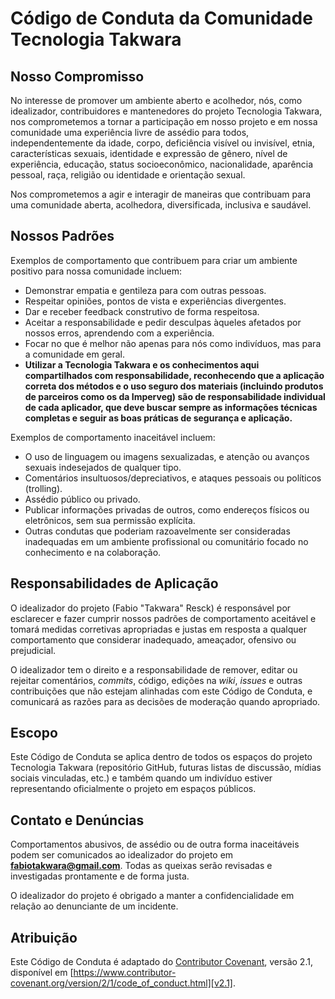 # Código de Conduta da Comunidade Tecnologia Takwara

## Nosso Compromisso

No interesse de promover um ambiente aberto e acolhedor, nós, como idealizador, contribuidores e mantenedores do projeto Tecnologia Takwara, nos comprometemos a tornar a participação em nosso projeto e em nossa comunidade uma experiência livre de assédio para todos, independentemente da idade, corpo, deficiência visível ou invisível, etnia, características sexuais, identidade e expressão de gênero, nível de experiência, educação, status socioeconômico, nacionalidade, aparência pessoal, raça, religião ou identidade e orientação sexual.

Nos comprometemos a agir e interagir de maneiras que contribuam para uma comunidade aberta, acolhedora, diversificada, inclusiva e saudável.

## Nossos Padrões

Exemplos de comportamento que contribuem para criar um ambiente positivo para nossa comunidade incluem:

* Demonstrar empatia e gentileza para com outras pessoas.
* Respeitar opiniões, pontos de vista e experiências divergentes.
* Dar e receber feedback construtivo de forma respeitosa.
* Aceitar a responsabilidade e pedir desculpas àqueles afetados por nossos erros, aprendendo com a experiência.
* Focar no que é melhor não apenas para nós como indivíduos, mas para a comunidade em geral.
* **Utilizar a Tecnologia Takwara e os conhecimentos aqui compartilhados com responsabilidade, reconhecendo que a aplicação correta dos métodos e o uso seguro dos materiais (incluindo produtos de parceiros como os da Imperveg) são de responsabilidade individual de cada aplicador, que deve buscar sempre as informações técnicas completas e seguir as boas práticas de segurança e aplicação.**

Exemplos de comportamento inaceitável incluem:

* O uso de linguagem ou imagens sexualizadas, e atenção ou avanços sexuais indesejados de qualquer tipo.
* Comentários insultuosos/depreciativos, e ataques pessoais ou políticos (trolling).
* Assédio público ou privado.
* Publicar informações privadas de outros, como endereços físicos ou eletrônicos, sem sua permissão explícita.
* Outras condutas que poderiam razoavelmente ser consideradas inadequadas em um ambiente profissional ou comunitário focado no conhecimento e na colaboração.

## Responsabilidades de Aplicação

O idealizador do projeto (Fabio "Takwara" Resck) é responsável por esclarecer e fazer cumprir nossos padrões de comportamento aceitável e tomará medidas corretivas apropriadas e justas em resposta a qualquer comportamento que considerar inadequado, ameaçador, ofensivo ou prejudicial.

O idealizador tem o direito e a responsabilidade de remover, editar ou rejeitar comentários, *commits*, código, edições na *wiki*, *issues* e outras contribuições que não estejam alinhadas com este Código de Conduta, e comunicará as razões para as decisões de moderação quando apropriado.

## Escopo

Este Código de Conduta se aplica dentro de todos os espaços do projeto Tecnologia Takwara (repositório GitHub, futuras listas de discussão, mídias sociais vinculadas, etc.) e também quando um indivíduo estiver representando oficialmente o projeto em espaços públicos.

## Contato e Denúncias

Comportamentos abusivos, de assédio ou de outra forma inaceitáveis podem ser comunicados ao idealizador do projeto em **[fabiotakwara@gmail.com](mailto:fabiotakwara@gmail.com)**. Todas as queixas serão revisadas e investigadas prontamente e de forma justa.

O idealizador do projeto é obrigado a manter a confidencialidade em relação ao denunciante de um incidente.

## Atribuição

Este Código de Conduta é adaptado do [Contributor Covenant][homepage], versão 2.1, disponível em [https://www.contributor-covenant.org/version/2/1/code_of_conduct.html][v2.1].

[homepage]: https://www.contributor-covenant.org
[v2.1]: https://www.contributor-covenant.org/version/2/1/code_of_conduct.html